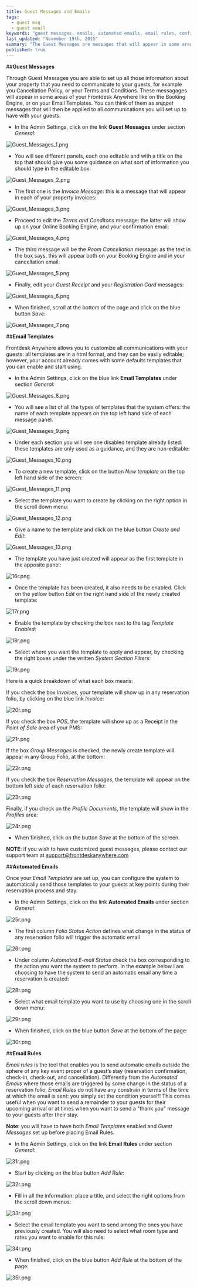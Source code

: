 ```yaml
---
title: Guest Messages and Emails
tags: 
  - guest msg
  - guest email
keywords: "guest messages, emails, automated emails, email rules, confirmation email, invoice, templates, email templates"
last_updated: "November 19th, 2015"
summary: "The Guest Messages are messages that will appear in some areas of your Frontdesk Anywhere Online Booking Engine (for example Terms and Conditons) and on your Email Templates. You can think of them as _snippet_ messages that will then be applied to all communications you will set up to have with your guests.  "
published: true
---
```




##**Guest Messages**  

Through Guest Messages you are able to set up all those information about your property that you need to communicate to your guests, for example you Cancellation Policy, or your Terms and Conditions. These messagages will appear in some areas of your Frontdesk Anywhere like on the Booking Engine, or on your Email Templates. You can think of them as _snippet_ messages that will then be applied to all communications you will set up to have with your guests.  

 - In the Admin Settings, click on the link **Guest Messages** under section _General_:  
 
![Guest_Messages_1.png]({{site.baseurl}}/images/Guest_Messages_1.png)


 
 - You will see different panels, each one editable and with a title on the top that should give you some guidance on what sort of information you should type in the editable box:  
 
![Guest_Messages_2.png]({{site.baseurl}}/images/Guest_Messages_2.png)


 
 - The first one is the _Invoice Message_: this is a message that will appear in each of your property invoices:    
 
![Guest_Messages_3.png]({{site.baseurl}}/images/Guest_Messages_3.png)


 
 - Proceed to edit the _Terms and Conditons_ message: the latter will show up on your Online Booking Engine, and your confirmation email:  
 
![Guest_Messages_4.png]({{site.baseurl}}/images/Guest_Messages_4.png)


 
 - The third message will be the _Room Cancellation_ message: as the text in the box says, this will appear both on your Booking Engine and in your cancellation email:  
 
![Guest_Messages_5.png]({{site.baseurl}}/images/Guest_Messages_5.png)


 
 - Finally, edit your _Guest Receipt_ and your _Registration Card_ messages:  
 
![Guest_Messages_6.png]({{site.baseurl}}/images/Guest_Messages_6.png)


 
 - When finished, scroll at the bottom of the page and click on the blue button _Save_:  
 
![Guest_Messages_7.png]({{site.baseurl}}/images/Guest_Messages_7.png)


 
 ##**Email Templates**  

Frontdesk Anywhere allows you to customize all communications with your guests: all templates are in a html format, and they can be easily editable; however, your account already comes with some defaults templates that you can enable and start using.  

 - In the Admin Settings, click on the blue link **Email Templates** under section _General_:  
 

![Guest_Messages_8.png]({{site.baseurl}}/images/Guest_Messages_8.png)

 
 - You will see a list of all the types of templates that the system offers: the name of each template appears on the top left hand side of each message panel.
 
![Guest_Messages_9.png]({{site.baseurl}}/images/Guest_Messages_9.png)


 
 - Under each section you will see one disabled template already listed: these templates are only used as a guidance, and they are non-editable:  
 
![Guest_Messages_10.png]({{site.baseurl}}/images/Guest_Messages_10.png)



 - To create a new template, click on the button _New template_ on the top left hand side of the screen:  
 
![Guest_Messages_11.png]({{site.baseurl}}/images/Guest_Messages_11.png)


 
 - Select the template you want to create by clicking on the right option in the scroll down menu:  
 
![Guest_Messages_12.png]({{site.baseurl}}/images/Guest_Messages_12.png)


 
 - Give a name to the template and click on the blue button _Create and Edit_:  
 
![Guest_Messages_13.png]({{site.baseurl}}/images/Guest_Messages_13.png)


 
 - The template you have just created will appear as the first template in the apposite panel:  
 
![16r.png]({{site.baseurl}}/images/16r.png)

 
 - Once the template has been created, it also needs to be enabled. Click on the yellow button _Edit_ on the right hand side of the newly created template:  
 
![17r.png]({{site.baseurl}}/images/17r.png)

 
 - Enable the template by checking the box next to the tag _Template Enabled_:  
 
![18r.png]({{site.baseurl}}/images/18r.png)

 
 - Select where you want the template to apply and appear, by checking the right boxes under the written _System Section Filters_:  
 
![19r.png]({{site.baseurl}}/images/19r.png)

 
Here is a quick breakdown of what each box means:  

If you check the box _Invoices_, your template will show up in any reservation folio, by clicking on the blue link _Invoice_:  
 
![20r.png]({{site.baseurl}}/images/20r.png)

 
If you check the box _POS_, the template will show up as a Receipt in the _Point of Sale_ area of your PMS:  

![21r.png]({{site.baseurl}}/images/21r.png)


If the box _Group Messages_ is checked, the newly create template will appear in any Group Folio, at the bottom:  

![22r.png]({{site.baseurl}}/images/22r.png)

 
 If you check the box _Reservation Messages_, the template will appear on the bottom left side of each reservation folio:  
 
![23r.png]({{site.baseurl}}/images/23r.png)

 
 Finally, if you check on the _Profile Documents_, the template will show in the _Profiles_ area:  
 
![24r.png]({{site.baseurl}}/images/24r.png)

 
 - When finished, click on the button _Save_ at the bottom of the screen.
 
 **NOTE**: if you wish to have customized guest messages, please contact our support team at support@frontdeskanywhere.com  


##**Automated Emails**  
 
Once your _Email Templates_ are set up, you can configure the system to automatically send those templates to your guests at key points during their reservation process and stay.  

 - In the Admin Settings, click on the link **Automated Emails** under section _General_:  
 
![25r.png]({{site.baseurl}}/images/25r.png)

 
 - The first column _Folio Status Action_ defines what change in the status of any reservation folio will trigger the automatic email

![26r.png]({{site.baseurl}}/images/26r.png)
 
 
 - Under column _Automated E-mail Status_ check the box corresponding to the action you want the system to perform. In the example below I am choosing to have the system to send an automatic email any time a reservation is created:  
 
![28r.png]({{site.baseurl}}/images/28r.png)
  
 
 - Select what email template you want to use by choosing one in the scroll down menu: 

![29r.png]({{site.baseurl}}/images/29r.png)


 - When finished, click on the blue button _Save_ at the bottom of the page:  
 
![30r.png]({{site.baseurl}}/images/30r.png)

 

##**Email Rules**  

_Email rules_ is the tool that enables you to send automatic emails outside the sphere of any key event proper of a guest’s stay (reservation confirmation, check-in, check-out, and cancellation). Differently from the _Automated Emails_ where those emails are triggered by some change in the status of a reservation folio, _Email Rules_ do not have any constrain in terms of the time at which the email is sent: you simply set the condition yourself! This comes useful when you want to send a remainder to your guests for their upcoming arrival or at times when you want to send a "thank you" message to your guests after their stay.  

**Note**: you will have to have both _Email Templates_ enabled and _Guest Messages_ set up before placing Email Rules. 

 - In the Admin Settings, click on the link **Email Rules** under section _General_:  
 
![31r.png]({{site.baseurl}}/images/31r.png)

 
 - Start by clicking on the blue button _Add Rule_:  
 
![32r.png]({{site.baseurl}}/images/32r.png)

 
 - Fill in all the information: place a title, and select the right options from the scroll down menus:  
 
![33r.png]({{site.baseurl}}/images/33r.png)

 
  - Select the email template you want to send among the ones you have previously created. You will also need to select what room type and rates you want to enable for this rule:  
  
![34r.png]({{site.baseurl}}/images/34r.png)


 - When finished, click on the blue button _Add Rule_ at the bottom of the page:  
 
![35r.png]({{site.baseurl}}/images/35r.png)
